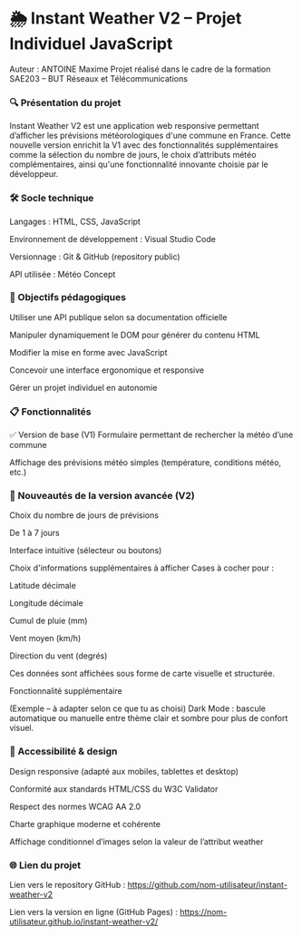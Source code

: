# 🌦️ Instant Weather V2 – Projet Individuel JavaScript

Auteur : ANTOINE Maxime 
Projet réalisé dans le cadre de la formation SAE203 – BUT Réseaux et Télécommunications

### 🔍 Présentation du projet
Instant Weather V2 est une application web responsive permettant d’afficher les prévisions météorologiques d'une commune en France. 
Cette nouvelle version enrichit la V1 avec des fonctionnalités supplémentaires comme la sélection du nombre de jours, le choix d’attributs météo complémentaires, ainsi qu'une fonctionnalité innovante choisie par le développeur.

### 🛠️ Socle technique
Langages : HTML, CSS, JavaScript

Environnement de développement : Visual Studio Code

Versionnage : Git & GitHub (repository public)

API utilisée : Météo Concept

### 🎯 Objectifs pédagogiques
Utiliser une API publique selon sa documentation officielle

Manipuler dynamiquement le DOM pour générer du contenu HTML

Modifier la mise en forme avec JavaScript

Concevoir une interface ergonomique et responsive

Gérer un projet individuel en autonomie

### 📋 Fonctionnalités
✅ Version de base (V1)
Formulaire permettant de rechercher la météo d’une commune

Affichage des prévisions météo simples (température, conditions météo, etc.)

### 🚀 Nouveautés de la version avancée (V2)
Choix du nombre de jours de prévisions

De 1 à 7 jours

Interface intuitive (sélecteur ou boutons)

Choix d'informations supplémentaires à afficher
Cases à cocher pour :

Latitude décimale

Longitude décimale

Cumul de pluie (mm)

Vent moyen (km/h)

Direction du vent (degrés)

Ces données sont affichées sous forme de carte visuelle et structurée.

Fonctionnalité supplémentaire

(Exemple – à adapter selon ce que tu as choisi)
Dark Mode : bascule automatique ou manuelle entre thème clair et sombre pour plus de confort visuel.

### 📱 Accessibilité & design
Design responsive (adapté aux mobiles, tablettes et desktop)

Conformité aux standards HTML/CSS du W3C Validator

Respect des normes WCAG AA 2.0

Charte graphique moderne et cohérente

Affichage conditionnel d’images selon la valeur de l’attribut weather

### 🌐 Lien du projet
Lien vers le repository GitHub : https://github.com/nom-utilisateur/instant-weather-v2

Lien vers la version en ligne (GitHub Pages) : https://nom-utilisateur.github.io/instant-weather-v2/

